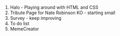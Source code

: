 1. Halo - Playing around with HTML and CSS
2. Tribute Page for Nate Robinson KO - starting small
3. Survey - keep improving
4. To do list
5. MemeCreator
